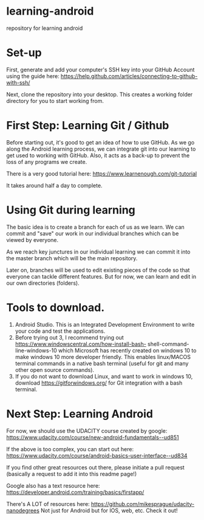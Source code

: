 # learning-android
repository for learning android

# Set-up
First, generate and add your computer's SSH key into your GitHub Account using the guide here: https://help.github.com/articles/connecting-to-github-with-ssh/

Next, clone the repository into your desktop. This creates a working folder directory for you to start working from.

# First Step: Learning Git / Github

Before starting out, it's good to get an idea of how to use GitHub. As we go along the Android learning process, we can integrate git into our learning to get used to working with GitHub. Also, it acts as a back-up to prevent the loss of any programs we create.

There is a very good tutorial here: https://www.learnenough.com/git-tutorial

It takes around half a day to complete.

# Using Git during learning

The basic idea is to create a branch for each of us as we learn. We can commit and "save" our work in our individual branches which can be viewed by everyone.

As we reach key junctures in our individual learning we can commit it into the master branch which will be the main repository.

Later on, branches will be used to edit existing pieces of the code so that everyone can tackle different features. But for now, we can learn and edit in our own directories (folders).

# Tools to download.

1. Android Studio. This is an Integrated Development Environment to write your code and test the
applications.
2. Before trying out 3, I recommend trying out https://www.windowscentral.com/how-install-bash-
shell-command-line-windows-10 which Microsoft has recently created on windows 10 to make
windows 10 more developer friendly. This enables linux/MACOS terminal commands in a
native bash terminal (useful for git and many other open source commands).
3. If you do not want to download Linux, and want to work in windows 10, download
https://gitforwindows.org/ for Git integration with a bash terminal.

# Next Step: Learning Android

For now, we should use the UDACITY course created by google:
https://www.udacity.com/course/new-android-fundamentals--ud851

If the above is too complex, you can start out here: https://www.udacity.com/course/android-basics-user-interface--ud834

If you find other great resources out there, please initiate a pull request (basically a request to add it into this readme page!)

Google also has a text resource here: https://developer.android.com/training/basics/firstapp/

There's A LOT of resources here: https://github.com/mikesprague/udacity-nanodegrees Not just for Android but for IOS, web, etc. Check it out!


